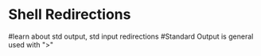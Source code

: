 # Shell Redirections
#learn about std output, std input redirections 
#Standard Output is general used with ">"
